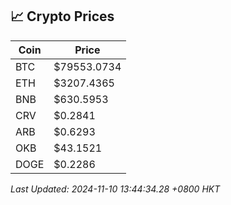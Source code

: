## 📈 Crypto Prices

| Coin | Price |
| ---- | ----- |
| BTC | $79553.0734 |
| ETH | $3207.4365 |
| BNB | $630.5953 |
| CRV | $0.2841 |
| ARB | $0.6293 |
| OKB | $43.1521 |
| DOGE | $0.2286 |

_Last Updated: 2024-11-10 13:44:34.28 +0800 HKT_